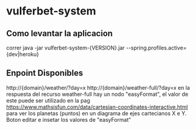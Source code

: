 # vulferbet-system
## Como levantar la aplicacion
correr java -jar vulferbet-system-{VERSION}.jar --spring.profiles.active={dev|heroku}
 
## Enpoint Disponibles
http://{domain}/weather/?day=x
http://{domain}/weather-full/?day=x
en la respuesta del recurso weather-full hay un nodo "easyFormat", el valor de este puede ser utilizado en la pag https://www.mathsisfun.com/data/cartesian-coordinates-interactive.html para ver los planetas (puntos) en un diagrama de ejes cartecianos X e Y. Boton editar e insetar los valores de "easyFormat"  
